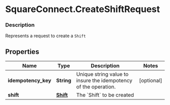 # SquareConnect.CreateShiftRequest

### Description

Represents a request to create a `Shift`

## Properties
Name | Type | Description | Notes
------------ | ------------- | ------------- | -------------
**idempotency_key** | **String** | Unique string value to insure the idempotency of the operation. | [optional] 
**shift** | [**Shift**](Shift.md) | The &#x60;Shift&#x60; to be created | 


